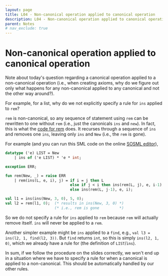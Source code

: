 ```yaml
---
layout: page
title: L04 - Non-canonical operation applied to canonical operation
description: L04 - Non-canonical operation applied to canonical operation
parent: Notes
# nav_exclude: true
---
```


# Non-canonical operation applied to canonical operation

Note about today's question regarding a canonical operation applied to a non-canonical operation (i.e., when creating axioms, why do we figure out only what happens for any non-canonical applied to any canonical and not the other way around?).

For example, for a list, why do we not explicitly specify a rule for `ins` applied to `rem`?

`rem` is non-canonical, so any sequence of statement using `rem` can be rewritten to one without `rem` (i.e., just the canonicals `ins` and `new`). In fact, this is what the [code for rem](https://github.com/jesse-wei/lecture_code/blob/main/src/main/java/comp210/L04/ListSML.sml#L23) does. It recurses through a sequence of `ins` and removes one `ins`, leaving only `ins` and `New` (i.e., the `rem` is gone).

For example (and you can run this SML code on the online [SOSML editor](https://sosml.org/editor)),

```sml
datatype ('e) LIST = New
    | ins of ('e LIST) * 'e * int;

exception ERR;

fun rem(New, _) = raise ERR
    | rem(ins(L, e, i), j) = if i = j then L
                             else if j < i then ins(rem(L, j), e, i-1)
                             else ins(rem(L, j-1), e, i);

val l1 = ins(ins(New, 3, 0), 5, 0);
val l2 = rem(l1, 0);  (* results in ins(New, 3, 0) *)
                      (* i.e., rem is gone         *)
```

So we do not specify a rule for `ins` applied to `rem` because `rem` will actually remove itself. `ins` will never be applied to a `rem`.

Another simpler example might be `ins` applied to a `find`, e.g., `val l3 = ins(l2, 1, find(l2, 3))`. But `find` returns `int`, so this is simply `ins(l2, 1, 0)`, which we already have a rule for (the definition of `LIST`/`ins`).

In sum, if we follow the procedure on the slides correctly, we won't end up in a situation where we have to specify a rule for when a canonical is applied to a non-canonical. This should be automatically handled by our other rules.
